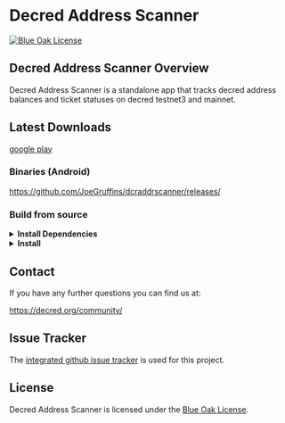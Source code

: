 Decred Address Scanner
====

[![Blue Oak License](https://img.shields.io/badge/license-BlueOak-blue.svg)](https://blueoakcouncil.org/license/1.0.0)

## Decred Address Scanner Overview

Decred Address Scanner is a standalone app that tracks decred address balances
and ticket statuses on decred testnet3 and mainnet.

## Latest Downloads

[google play](https://play.google.com/store/apps/details?id=com.joegruff.decredaddressscanner)

### Binaries (Android)

https://github.com/JoeGruffins/dcraddrscanner/releases/

### Build from source

<details><summary><b>Install Dependencies</b></summary>

- **Android Studio**

  https://developer.android.com/studio

- **Git**

  Installation instructions can be found at https://git-scm.com or
  https://gitforwindows.org.

</details>
<details><summary><b>Install</b></summary>

- **Clone the repo**

  ```
  git clone https://github.com/joegruffins/dcraddrscanner.git
  ```

- **Android Studio**

  Open android studio. Open project and find the cloned repo. Select a device
  and run.

</details>


## Contact

If you have any further questions you can find us at:

https://decred.org/community/

## Issue Tracker

The [integrated github issue tracker](https://github.com/joegruffins/dcraddrscanner/issues)
is used for this project.

## License

Decred Address Scanner is licensed under the [Blue Oak License](https://blueoakcouncil.org/license/1.0.0).
